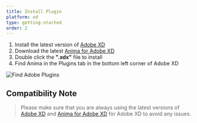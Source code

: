 ```yaml
---
title: Install Plugin
platform: xd
type: getting-started
order: 2
---
```


1. Install the latest version of [Adobe XD](https://www.adobe.com/products/xd.html)
2. Download the latest [Anima for Adobe XD](https://animaapp.s3.amazonaws.com/xd-plugin/beta/anima.xdx)
3. Double click the **".xdx"** file to install
4. Find Anima in the Plugins tab in the bottom left corner of Adobe XD

![Find Adobe Plugins](https://p46.f4.n0.cdn.getcloudapp.com/items/04uK47Xx/Adobe%20XD%20plugin%20installed.png?v=1162b7e2799e6a1a88f09632c71df7d1)

## Compatibility Note

>Please make sure that you are always using the latest versions of [Adobe XD](https://www.adobe.com/>products/xd.html) and [Anima for Adobe XD](https://animaapp.s3.amazonaws.com/xd-plugin/beta/anima.xdx) for Adobe XD to avoid any issues.

